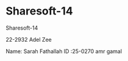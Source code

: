 Sharesoft-14
============

Sharesoft-14

22-2932 Adel Zee

Name: Sarah Fathallah ID :25-0270
amr gamal